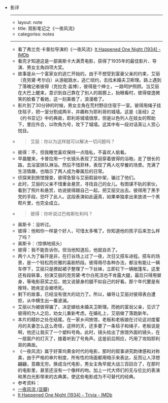 - 影评
    - ---
    - layout: note
    - title: 观影笔记之《一夜风流》
    - categories: notes
    - ---
    - 看了弗兰克·卡普拉导演的《一夜风流》[It Happened One Night (1934) - IMDb](http://www.imdb.com/title/tt0025316/?ref_=tttr_tr_tt)
    - 看完才知道这是一部奥斯卡大满贯电影，获得了1935年的最佳影片、导演、男女主角四项大奖。
    - 故事是从一个富家女的逃亡开始的。由于不想受到富豪父亲的约束，艾丽（克劳黛·考尔白）从游艇跳水，逃亡纽约，去找未婚夫卫斯理。路上遇到了落魄记者彼得（克拉克·盖博），彼得是个绅士，一路呵护照顾。当艾丽在大巴上醒来，意识到自己靠在了别人的肩膀上，抬眼看时，彼得俊逸微笑的脸看了看她，这一刻美极了，浪漫极了。
    - 影片到了30分钟的时候，男女主角在荒村野店住宿于一室。彼得用绳子挂住毯子，把一室分割成两半，并趣称为耶利哥的城墙。这是《圣经》之《约书亚记》中的典故，耶利哥城墙很厚，但是以色列人在妓女的帮助下，里应外合，以吹角为号，攻下了城墙。这其中有一段对话真让人赏心悦目。
    - >艾丽：你以为这样就可以解决一切问题吗？
    - 彼得：不，但我睡觉喜欢保持一点隐私，不喜欢人偷看。
    - 早晨醒来，卡普拉用一个长镜头表现了艾丽穿着彼得的浴袍，走了很长的路，去浴室排队淋浴。然后不惜菲林，表现了两人吃早餐的场景。充满了生活情趣，也暗示了两人成为眷属后的日常。
    - 侦探来到旅馆搜查，彼得急智与艾丽假装吵架，骗过了他们。
    - 此时，艾丽的父亲不惜重金悬赏，寻找自己的女儿。有图谋不轨的家伙，看到了照片和悬赏，劝说彼得跟自己一起，把艾丽交出去。彼得用了黑手党的手段，恐吓了此人。这段表演如此逼真，如果单独拿出来放进一个黑帮片里，也完全成立。
    - >彼得：你听说过巴格斯杜利吗？
    - 奥斯卡：没听过。
    - 彼得：他和你一样是个好人，可惜太多嘴了。你知道他的孩子后来怎么样了吗？
    - 奥斯卡：（惊惧地摇头）
    - 彼得：我不能告诉你。但当他知道后，他就自杀了。
    - 两个人为了躲开是非，在打谷场上过了一夜，次日又搭车进程。搭车的场景，是一个轻松而优雅的喜剧桥段。彼得用尽各种办法，都没有能让一辆车停下，艾丽只是撩起裙子整理了一下丝袜，立即拦下一辆敞篷车。这里还有段轶事，扮演艾丽的克劳黛·考尔白死活也不肯露大腿，最后只得用替身，等电影获奖之后，她又说替身的腿不如自己的好看。那个年代要是有推特，她肯定会被喷死。
    - 剩下的故事，已经没有很大的动力了。所以，编导让艾丽对彼得表白遭拒，从中横生出一番波澜。
    - 艾丽以为被彼得骗了，决定嫁给未婚夫卫斯理。而她的富翁父亲，见识了彼得的为人之后，劝女儿重新考虑。在婚礼上，艾丽做了落跑新年。
    - 本片的精妙之处在结尾。在一家乡间旅馆，老板和老板娘在讨论这对度蜜月的夫妻怎么这么奇怪，这样的天，还多要了一条毯子和绳子，老板说是啊，他还让我买了一个塑料号角。此时，镜头给出了旅馆外面的镜头，在一扇窗户的灯灭了，接着听到了号角声。这是前后照应，巧用了攻陷耶利哥的典故。
    - 《一夜风流》属于好莱坞黄金时代的电影，那时的叙事讲究韵律感和对称美，由于严格的审片制度，所有性的场面都用暗示来表达，反而让人浮想翩翩，意趣无穷。换成当代电影，男女主角早就大战三百回合了，在那时的电影里，甚至还没有一个像样的吻。加上一代大师们的无与伦比的表演和黑白光影带来的古典美，使这些电影成为不可替代的经典。
    - 参考资料：
    - [一夜风流 (豆瓣)](http://movie.douban.com/subject/1295684/)
    - [It Happened One Night (1934) - Trivia - IMDb](http://www.imdb.com/title/tt0025316/trivia?ref_=tt_trv_trv)

